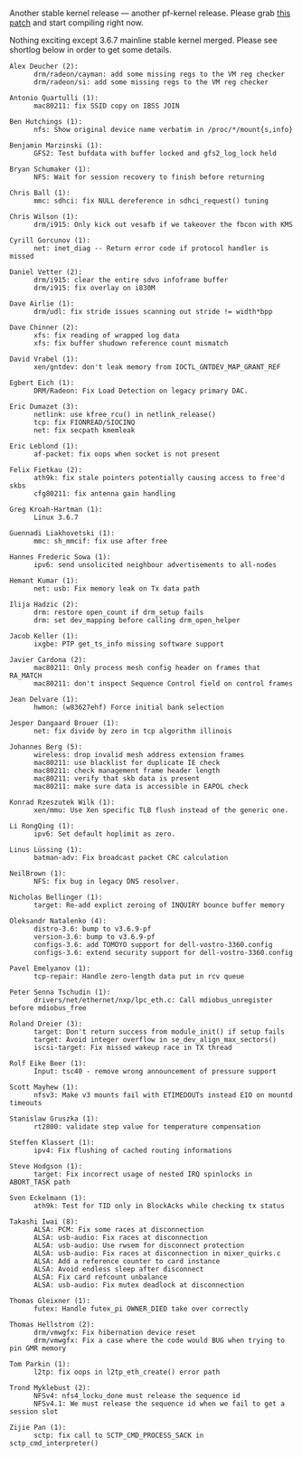 Another stable kernel release — another pf-kernel release. Please grab [this patch](http://pf.natalenko.name/sources/3.6/patch-3.6.9-pf.bz2) and start compiling right now.  
  
Nothing exciting except 3.6.7 mainline stable kernel merged. Please see shortlog below in order to get some details.  
  

    
    
    Alex Deucher (2):  
          drm/radeon/cayman: add some missing regs to the VM reg checker  
          drm/radeon/si: add some missing regs to the VM reg checker  
      
    Antonio Quartulli (1):  
          mac80211: fix SSID copy on IBSS JOIN  
      
    Ben Hutchings (1):  
          nfs: Show original device name verbatim in /proc/*/mount{s,info}  
      
    Benjamin Marzinski (1):  
          GFS2: Test bufdata with buffer locked and gfs2_log_lock held  
      
    Bryan Schumaker (1):  
          NFS: Wait for session recovery to finish before returning  
      
    Chris Ball (1):  
          mmc: sdhci: fix NULL dereference in sdhci_request() tuning  
      
    Chris Wilson (1):  
          drm/i915: Only kick out vesafb if we takeover the fbcon with KMS  
      
    Cyrill Gorcunov (1):  
          net: inet_diag -- Return error code if protocol handler is missed  
      
    Daniel Vetter (2):  
          drm/i915: clear the entire sdvo infoframe buffer  
          drm/i915: fix overlay on i830M  
      
    Dave Airlie (1):  
          drm/udl: fix stride issues scanning out stride != width*bpp  
      
    Dave Chinner (2):  
          xfs: fix reading of wrapped log data  
          xfs: fix buffer shudown reference count mismatch  
      
    David Vrabel (1):  
          xen/gntdev: don't leak memory from IOCTL_GNTDEV_MAP_GRANT_REF  
      
    Egbert Eich (1):  
          DRM/Radeon: Fix Load Detection on legacy primary DAC.  
      
    Eric Dumazet (3):  
          netlink: use kfree_rcu() in netlink_release()  
          tcp: fix FIONREAD/SIOCINQ  
          net: fix secpath kmemleak  
      
    Eric Leblond (1):  
          af-packet: fix oops when socket is not present  
      
    Felix Fietkau (2):  
          ath9k: fix stale pointers potentially causing access to free'd skbs  
          cfg80211: fix antenna gain handling  
      
    Greg Kroah-Hartman (1):  
          Linux 3.6.7  
      
    Guennadi Liakhovetski (1):  
          mmc: sh_mmcif: fix use after free  
      
    Hannes Frederic Sowa (1):  
          ipv6: send unsolicited neighbour advertisements to all-nodes  
      
    Hemant Kumar (1):  
          net: usb: Fix memory leak on Tx data path  
      
    Ilija Hadzic (2):  
          drm: restore open_count if drm_setup fails  
          drm: set dev_mapping before calling drm_open_helper  
      
    Jacob Keller (1):  
          ixgbe: PTP get_ts_info missing software support  
      
    Javier Cardona (2):  
          mac80211: Only process mesh config header on frames that RA_MATCH  
          mac80211: don't inspect Sequence Control field on control frames  
      
    Jean Delvare (1):  
          hwmon: (w83627ehf) Force initial bank selection  
      
    Jesper Dangaard Brouer (1):  
          net: fix divide by zero in tcp algorithm illinois  
      
    Johannes Berg (5):  
          wireless: drop invalid mesh address extension frames  
          mac80211: use blacklist for duplicate IE check  
          mac80211: check management frame header length  
          mac80211: verify that skb data is present  
          mac80211: make sure data is accessible in EAPOL check  
      
    Konrad Rzeszutek Wilk (1):  
          xen/mmu: Use Xen specific TLB flush instead of the generic one.  
      
    Li RongQing (1):  
          ipv6: Set default hoplimit as zero.  
      
    Linus Lüssing (1):  
          batman-adv: Fix broadcast packet CRC calculation  
      
    NeilBrown (1):  
          NFS: fix bug in legacy DNS resolver.  
      
    Nicholas Bellinger (1):  
          target: Re-add explict zeroing of INQUIRY bounce buffer memory  
      
    Oleksandr Natalenko (4):  
          distro-3.6: bump to v3.6.9-pf  
          version-3.6: bump to v3.6.9-pf  
          configs-3.6: add TOMOYO support for dell-vostro-3360.config  
          configs-3.6: extend security support for dell-vostro-3360.config  
      
    Pavel Emelyanov (1):  
          tcp-repair: Handle zero-length data put in rcv queue  
      
    Peter Senna Tschudin (1):  
          drivers/net/ethernet/nxp/lpc_eth.c: Call mdiobus_unregister before mdiobus_free  
      
    Roland Dreier (3):  
          target: Don't return success from module_init() if setup fails  
          target: Avoid integer overflow in se_dev_align_max_sectors()  
          iscsi-target: Fix missed wakeup race in TX thread  
      
    Rolf Eike Beer (1):  
          Input: tsc40 - remove wrong announcement of pressure support  
      
    Scott Mayhew (1):  
          nfsv3: Make v3 mounts fail with ETIMEDOUTs instead EIO on mountd timeouts  
      
    Stanislaw Gruszka (1):  
          rt2800: validate step value for temperature compensation  
      
    Steffen Klassert (1):  
          ipv4: Fix flushing of cached routing informations  
      
    Steve Hodgson (1):  
          target: Fix incorrect usage of nested IRQ spinlocks in ABORT_TASK path  
      
    Sven Eckelmann (1):  
          ath9k: Test for TID only in BlockAcks while checking tx status  
      
    Takashi Iwai (8):  
          ALSA: PCM: Fix some races at disconnection  
          ALSA: usb-audio: Fix races at disconnection  
          ALSA: usb-audio: Use rwsem for disconnect protection  
          ALSA: usb-audio: Fix races at disconnection in mixer_quirks.c  
          ALSA: Add a reference counter to card instance  
          ALSA: Avoid endless sleep after disconnect  
          ALSA: Fix card refcount unbalance  
          ALSA: usb-audio: Fix mutex deadlock at disconnection  
      
    Thomas Gleixner (1):  
          futex: Handle futex_pi OWNER_DIED take over correctly  
      
    Thomas Hellstrom (2):  
          drm/vmwgfx: Fix hibernation device reset  
          drm/vmwgfx: Fix a case where the code would BUG when trying to pin GMR memory  
      
    Tom Parkin (1):  
          l2tp: fix oops in l2tp_eth_create() error path  
      
    Trond Myklebust (2):  
          NFSv4: nfs4_locku_done must release the sequence id  
          NFSv4.1: We must release the sequence id when we fail to get a session slot  
      
    Zijie Pan (1):  
          sctp: fix call to SCTP_CMD_PROCESS_SACK in sctp_cmd_interpreter()
